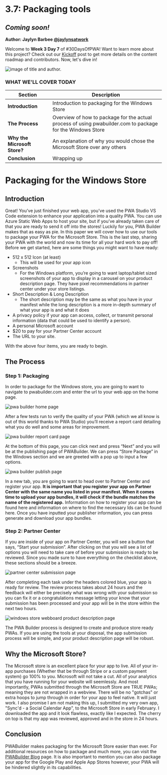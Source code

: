# 3.7: Packaging tools

## *Coming soon!*

**Author: Jaylyn Barbee [@jaylynsatwork](https://twitter.com/jaylynsatwork)**

Welcome to **Week 3 Day 7** of #30DaysOfPWA! Want to learn more about this project? Check out our [Kickoff](../kickoff.md) post to get more details on the content roadmap and contributors. Now, let's dive in!

![image of title and author.](_media/day-07.jpg)

### WHAT WE'LL COVER TODAY

| Section | Description |
| ------- | ----------- |
| **Introduction** | Introduction to packaging for the Windows Store |
| **The Process** | Overview of how to package for the actual process of using pwabuilder.com to package for the Windows Store |
| **Why the Microsoft Store?** |An explanation of why you would chose the Microsoft Store over any others |
| **Conclusion** | Wrapping up |

# Packaging for the Windows Store

## Introduction
Great! You’ve just finished your web app, you’ve used the PWA Studio VS Code extension to enhance your application into a quality PWA. You can use Azure Static Web Apps to host your site, but if you’ve already taken care of that you are ready to send it off into the stores! Luckily for you, PWA Builder makes that as easy as pie. In this paper we will cover how to use our tools to package your PWA for the Microsoft Store. This is the last step, sharing your PWA with the world and now its time for all your hard work to pay off! Before we get started, here are some things you might want to have ready:

- 512 x 512 Icon (at least)
    - This will be used for your app icon
- Screenshots
    - For the Windows platform, you’re going to want laptop/tablet sized screenshots of your app to display in a carousel on your product description page. They have pixel recommendations in partner center under your store listings.
- Short Description & Long Description
    - The short description may be the same as what you have in your manifest while the long description is a more in-depth summary of what your app is and what it does
- A privacy policy if your app can access, collect, or transmit personal information (data that could be used to identify a person).
- A personal Microsoft account
- $20 to pay for your Partner Center account
- The URL to your site.

With the above four items, you are ready to begin.  

## The Process

### Step 1: Packaging
In order to package for the Windows store, you are going to want to navigate to pwabuilder.com and enter the url to your web app on the home page. 

![pwa builder home page](/docs/30DaysOfPWA/dev-tools/_media/07_pwabuilder_home.png)

 
After a few tests run to verify the quality of your PWA (which we all know is out of this world thanks to PWA Studio) you’ll receive a report card detailing what you do well and some areas for improvement.

![pwa builder report card page](/docs/30DaysOfPWA/dev-tools/_media/07_pwabuilder_rc.png)
 
At the bottom of this page, you can click next and press “Next” and you will be at the publishing page of PWABuilder. We can press “Store Package” in the Windows section and we are greeted with a pop up to input a few options.

![pwa builder publish page](/docs/30DaysOfPWA/dev-tools/_media/07_pwabuilder_pub.png)
   
In a new tab, you are going to want to head over to Partner Center and register your app. 
**It is important that you register your app on Partner Center with the same name you listed in your manifest. When it comes time to upload your app bundles, it will check if the bundle matches the name of the registered app.**
Information on how to register your app can be found here and information on where to find the necessary Ids can be found here. Once you have inputted your publisher information, you can press generate and download your app bundles. 

### Step 2: Partner Center
If you are inside of your app on Partner Center, you will see a button that says, “Start your submission”. After clicking on that you will see a list of options you will need to take care of before your submission is ready to be reviewed. Since you made sure to have everything on the checklist above, these sections should be a breeze. 

![partner center submission page](/docs/30DaysOfPWA/dev-tools/_media/07_pc.png)
 
After completing each task under the headers colored blue, your app is ready for review. The review process takes about 24 hours and the feedback will either be precisely what was wrong with your submission so you can fix it or a congratulations message letting your know that your submission has been processed and your app will be in the store within the next two hours.
 
![windows store webboard product description page](/docs/30DaysOfPWA/dev-tools/_media/07_store.png)

The PWA Builder process is designed to create and produce store ready PWAs. If you are using the tools at your disposal, the app submission process will be simple, and your product description page will be robust. 

## Why the Microsoft Store?
The Microsoft store is an excellent place for your app to live. All of your in-app purchases (Whether that be through Stripe or a custom payment system) go 100% to you. Microsoft will not take a cut. All of your analytics that you have running for your website will seemlessly. And most importantly, PWAs submitted through the Microsoft Store are TRUE PWAs; meaning they are not wrapped in a webview. There will be no "gotchas" or extra hoops to jump through in order for your app to feel native. It will just work. I also promise I am not making this up, I submitted my very own app, "Sync'd - a Social Calendar App", to the Microsoft Store in early February. I downloaded the app and it look flawless, exactly like I expected. The cherry on top is that my app was reviewed, approved and in the store in 24 hours.

## Conclusion
PWABuilder makes packaging for the Microsoft Store easier than ever. For additional resources on how to package and much more, you can visit the [PWABuilder Blog](https://blog.pwabuilder.com/) page. It is also important to mention you can also package your app for the Google Play and Apple App Stores however, your PWA will be hindered slightly in its capabilities. 